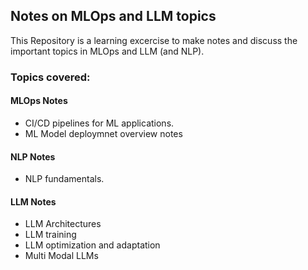 ## Notes on MLOps and LLM topics

This Repository is a learning excercise to make notes and discuss the important topics in MLOps and LLM (and NLP).

### Topics covered:

#### MLOps Notes
- CI/CD pipelines for ML applications.
- ML Model deploymnet overview notes

#### NLP Notes
- NLP fundamentals.

#### LLM Notes
- LLM Architectures
- LLM training
- LLM optimization and adaptation
- Multi Modal LLMs